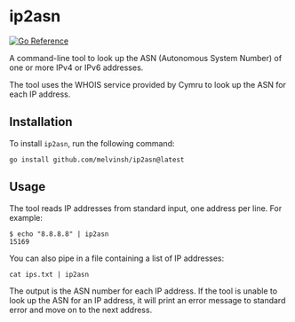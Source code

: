 # ip2asn

[![Go Reference](https://pkg.go.dev/badge/github.com/melvinsh/asn.svg)](https://pkg.go.dev/github.com/melvinsh/asn)

A command-line tool to look up the ASN (Autonomous System Number) of one or more IPv4 or IPv6 addresses.

The tool uses the WHOIS service provided by Cymru to look up the ASN for each IP address.

## Installation

To install `ip2asn`, run the following command:

```
go install github.com/melvinsh/ip2asn@latest
```

## Usage

The tool reads IP addresses from standard input, one address per line. For example:

```
$ echo "8.8.8.8" | ip2asn
15169
```

You can also pipe in a file containing a list of IP addresses:

```
cat ips.txt | ip2asn
```

The output is the ASN number for each IP address. If the tool is unable to look up the ASN for an IP address, it will print an error message to standard error and move on to the next address.
